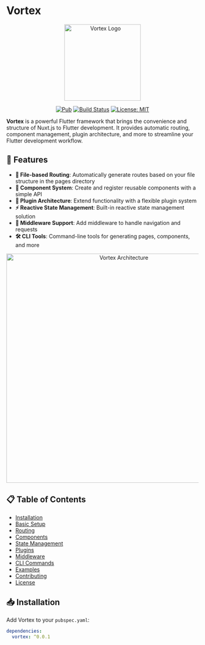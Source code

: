 # Vortex

<p align="center">
  <img src="https://raw.githubusercontent.com/yourusername/vortex/main/assets/vortex_logo.png" alt="Vortex Logo" width="200"/>
</p>

<p align="center">
  <a href="https://pub.dev/packages/vortex"><img src="https://img.shields.io/pub/v/vortex.svg" alt="Pub"></a>
  <a href="https://github.com/yourusername/vortex/actions"><img src="https://github.com/yourusername/vortex/workflows/tests/badge.svg" alt="Build Status"></a>
  <a href="https://opensource.org/licenses/MIT"><img src="https://img.shields.io/badge/license-MIT-purple.svg" alt="License: MIT"></a>
</p>

**Vortex** is a powerful Flutter framework that brings the convenience and structure of Nuxt.js to Flutter development. It provides automatic routing, component management, plugin architecture, and more to streamline your Flutter development workflow.

## 🚀 Features

- **📁 File-based Routing**: Automatically generate routes based on your file structure in the pages directory
- **🧩 Component System**: Create and register reusable components with a simple API
- **🔌 Plugin Architecture**: Extend functionality with a flexible plugin system
- **⚡ Reactive State Management**: Built-in reactive state management solution
- **🔄 Middleware Support**: Add middleware to handle navigation and requests
- **🛠️ CLI Tools**: Command-line tools for generating pages, components, and more

<p align="center">
  <img src="https://raw.githubusercontent.com/yourusername/vortex/main/assets/vortex_architecture.png" alt="Vortex Architecture" width="600"/>
</p>

## 📋 Table of Contents

- [Installation](#-installation)
- [Basic Setup](#-basic-setup)
- [Routing](#-routing)
- [Components](#-components)
- [State Management](#-state-management)
- [Plugins](#-plugins)
- [Middleware](#-middleware)
- [CLI Commands](#-cli-commands)
- [Examples](#-examples)
- [Contributing](#-contributing)
- [License](#-license)

## 📥 Installation

Add Vortex to your `pubspec.yaml`:

```yaml
dependencies:
  vortex: ^0.0.1
```
